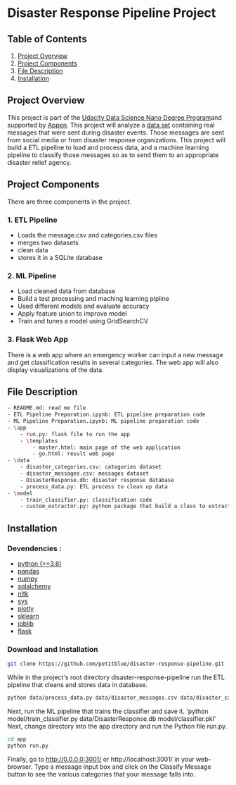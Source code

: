 # Disaster Response Pipeline Project
## Table of Contents
1. [Project Overview](#project-overview)
2. [Project Components](#project-components)
3. [File Description](#file-description)
4. [Installation](#installation)

## Project Overview
This project is part of the [Udacity Data Science Nano Degree Program](https://www.udacity.com/course/data-scientist-nanodegree--nd025)and supported by [Appen](https://appen.com/). This project will analyze a [data set](https://github.com/petitblue/Udacity_Data_Science/tree/main/Project%202%20Disaster%20Response%20Pipeline/data) containing real messages that were sent during disaster events. Those messages are sent from social media or from disaster response organizations. This project will build a ETL pipeline to load and process data, and a machine learning pipeline to classify those messages so as to send them to an appropriate disaster relief agency.
## Project Components
There are three components in the project.
### 1. ETL Pipeline
- Loads the message.csv and categories.csv files 
- merges two datasets
- clean data 
- stores it in a SQLite database
### 2. ML Pipeline
- Load cleaned data from database
- Build a test processing and maching learning pipline
- Used different models and evaluate accuracy
- Apply feature union to improve model 
- Train and tunes a model using GridSearchCV
### 3. Flask Web App
There is a web app where an emergency worker can input a new message and get classification results in several categories. The web app will also display visualizations of the data.


## File Description
```sh
- README.md: read me file
- ETL Pipeline Preparation.ipynb: ETL pipeline preparation code
- ML Pipeline Preparation.ipynb: ML pipeline preparation code
- \app
	- run.py: flask file to run the app
   	- \templates
		- master.html: main page of the web application 
		- go.html: result web page
- \data
	- disaster_categories.csv: categories dataset
	- disaster_messages.csv: messages dataset
	- DisasterResponse.db: disaster response database
	- process_data.py: ETL process to clean up data
- \model
	- train_classifier.py: classification code
   	- custom_extractor.py: python package that build a class to extract disaster related words
```

## Installation
### Devendencies :
   - [python (>=3.6)](https://www.python.org/downloads/)  
   - [pandas](https://pandas.pydata.org/)  
   - [numpy](https://numpy.org/)  
   - [sqlalchemy](https://www.sqlalchemy.org/)  
   - [nltk](https://www.nltk.org/)  
   - [sys](https://docs.python.org/3/library/sys.html)  
   - [plotly](https://plotly.com/python/)  
   - [sklearn](https://sklearn.org/)  
   - [joblib](https://joblib.readthedocs.io/en/latest/)  
   - [flask](https://flask.palletsprojects.com/en/2.0.x/)  
   
 ### Download and Installation
 ```sh
git clone https://github.com/petitblue/disaster-response-pipeline.git
```
 
 While in the project's root directory disaster-response-pipeline run the ETL pipeline that cleans and stores data in database.
 
 ```sh
python data/process_data.py data/disaster_messages.csv data/disaster_categories.csv data/DisasterResponse.db
```

 Next, run the ML pipeline that trains the classifier and save it.
'python model/train_classifier.py data/DisasterResponse.db model/classifier.pkl'
Next, change directory into the app directory and run the Python file run.py.
```sh
cd app
python run.py
```
Finally, go to http://0.0.0.0:3001/ or http://localhost:3001/ in your web-browser.
Type a message input box and click on the Classify Message button to see the various categories that your message falls into.


